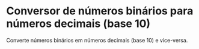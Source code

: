 # Conversor de números binários para números decimais (base 10)
Converte números binários em números decimais (base 10) e vice-versa.
